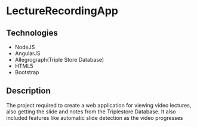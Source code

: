 # LectureRecordingApp

## Technologies  

* NodeJS
* AngularJS
* Allegrograph(Triple Store Database)
* HTML5
* Bootstrap

## Description

The project required to create a web application for viewing video lectures, also getting the slide and notes from the Triplestore Database. 
It also included features like automatic slide detection as the video progresses
